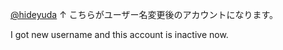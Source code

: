 [@hideyuda](https://github.com/hideyuda)
↑
こちらがユーザー名変更後のアカウントになります。

I got new username and this account is inactive now.

